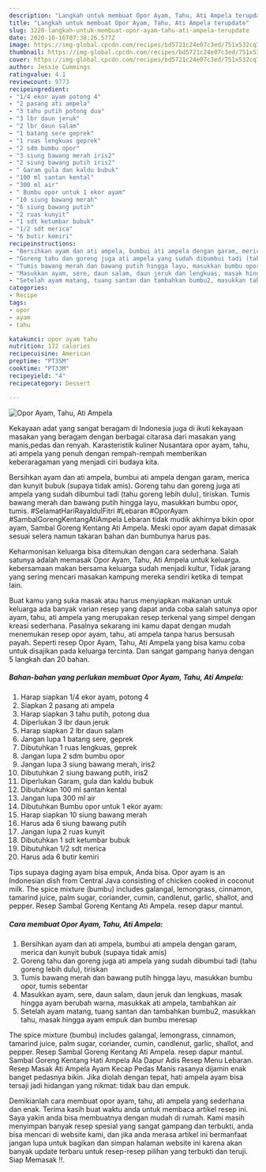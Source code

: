 ```yaml
---
description: "Langkah untuk membuat Opor Ayam, Tahu, Ati Ampela terupdate"
title: "Langkah untuk membuat Opor Ayam, Tahu, Ati Ampela terupdate"
slug: 3220-langkah-untuk-membuat-opor-ayam-tahu-ati-ampela-terupdate
date: 2020-10-16T07:38:26.577Z
image: https://img-global.cpcdn.com/recipes/bd5721c24e07c3ed/751x532cq70/opor-ayam-tahu-ati-ampela-foto-resep-utama.jpg
thumbnail: https://img-global.cpcdn.com/recipes/bd5721c24e07c3ed/751x532cq70/opor-ayam-tahu-ati-ampela-foto-resep-utama.jpg
cover: https://img-global.cpcdn.com/recipes/bd5721c24e07c3ed/751x532cq70/opor-ayam-tahu-ati-ampela-foto-resep-utama.jpg
author: Jessie Cummings
ratingvalue: 4.1
reviewcount: 9773
recipeingredient:
- "1/4 ekor ayam potong 4"
- "2 pasang ati ampela"
- "3 tahu putih potong dua"
- "3 lbr daun jeruk"
- "2 lbr daun salam"
- "1 batang sere geprek"
- "1 ruas lengkuas geprek"
- "2 sdm bumbu opor"
- "3 siung bawang merah iris2"
- "2 siung bawang putih iris2"
- " Garam gula dan kaldu bubuk"
- "100 ml santan kental"
- "300 ml air"
- " Bumbu opor untuk 1 ekor ayam"
- "10 siung bawang merah"
- "6 siung bawang putih"
- "2 ruas kunyit"
- "1 sdt ketumbar bubuk"
- "1/2 sdt merica"
- "6 butir kemiri"
recipeinstructions:
- "Bersihkan ayam dan ati ampela, bumbui ati ampela dengan garam, merica dan kunyit bubuk (supaya tidak amis)"
- "Goreng tahu dan goreng juga ati ampela yang sudah dibumbui tadi (tahu goreng lebih dulu), tiriskan"
- "Tumis bawang merah dan bawang putih hingga layu, masukkan bumbu opor, tumis sebentar"
- "Masukkan ayam, sere, daun salam, daun jeruk dan lengkuas, masak hingga ayam berubah warna, masukkak ati ampela, tambahkan air"
- "Setelah ayam matang, tuang santan dan tambahkan bumbu2, masukkan tahu, masak hingga ayam empuk dan bumbu meresap"
categories:
- Recipe
tags:
- opor
- ayam
- tahu

katakunci: opor ayam tahu 
nutrition: 172 calories
recipecuisine: American
preptime: "PT35M"
cooktime: "PT33M"
recipeyield: "4"
recipecategory: Dessert

---
```



![Opor Ayam, Tahu, Ati Ampela](https://img-global.cpcdn.com/recipes/bd5721c24e07c3ed/751x532cq70/opor-ayam-tahu-ati-ampela-foto-resep-utama.jpg)

Kekayaan adat yang sangat beragam di Indonesia juga di ikuti kekayaan masakan yang beragam dengan berbagai citarasa dari masakan yang manis,pedas dan renyah. Karasteristik kuliner Nusantara opor ayam, tahu, ati ampela yang penuh dengan rempah-rempah memberikan keberaragaman yang menjadi ciri budaya kita.


Bersihkan ayam dan ati ampela, bumbui ati ampela dengan garam, merica dan kunyit bubuk (supaya tidak amis). Goreng tahu dan goreng juga ati ampela yang sudah dibumbui tadi (tahu goreng lebih dulu), tiriskan. Tumis bawang merah dan bawang putih hingga layu, masukkan bumbu opor, tumis. #SelamatHariRayaIdulFitri #Lebaran #OporAyam #SambalGorengKentangAtiAmpela Lebaran tidak mudik akhirnya bikin opor ayam, Sambal Goreng Kentang Ati Ampela. Meski opor ayam dapat dimasak sesuai selera namun takaran bahan dan bumbunya harus pas.

Keharmonisan keluarga bisa ditemukan dengan cara sederhana. Salah satunya adalah memasak Opor Ayam, Tahu, Ati Ampela untuk keluarga. kebersamaan makan bersama keluarga sudah menjadi kultur, Tidak jarang yang sering mencari masakan kampung mereka sendiri ketika di tempat lain.

Buat kamu yang suka masak atau harus menyiapkan makanan untuk keluarga ada banyak varian resep yang dapat anda coba salah satunya opor ayam, tahu, ati ampela yang merupakan resep terkenal yang simpel dengan kreasi sederhana. Pasalnya sekarang ini kamu dapat dengan mudah menemukan resep opor ayam, tahu, ati ampela tanpa harus bersusah payah.
Seperti resep Opor Ayam, Tahu, Ati Ampela yang bisa kamu coba untuk disajikan pada keluarga tercinta. Dan sangat gampang hanya dengan 5 langkah dan 20 bahan.


<!--inarticleads1-->

##### Bahan-bahan yang perlukan membuat Opor Ayam, Tahu, Ati Ampela:

1. Harap siapkan 1/4 ekor ayam, potong 4
1. Siapkan 2 pasang ati ampela
1. Harap siapkan 3 tahu putih, potong dua
1. Diperlukan 3 lbr daun jeruk
1. Harap siapkan 2 lbr daun salam
1. Jangan lupa 1 batang sere, geprek
1. Dibutuhkan 1 ruas lengkuas, geprek
1. Jangan lupa 2 sdm bumbu opor
1. Jangan lupa 3 siung bawang merah, iris2
1. Dibutuhkan 2 siung bawang putih, iris2
1. Diperlukan  Garam, gula dan kaldu bubuk
1. Dibutuhkan 100 ml santan kental
1. Jangan lupa 300 ml air
1. Dibutuhkan  Bumbu opor untuk 1 ekor ayam:
1. Harap siapkan 10 siung bawang merah
1. Harus ada 6 siung bawang putih
1. Jangan lupa 2 ruas kunyit
1. Dibutuhkan 1 sdt ketumbar bubuk
1. Dibutuhkan 1/2 sdt merica
1. Harus ada 6 butir kemiri


Tips supaya daging ayam bisa empuk, Anda bisa. Opor ayam is an Indonesian dish from Central Java consisting of chicken cooked in coconut milk. The spice mixture (bumbu) includes galangal, lemongrass, cinnamon, tamarind juice, palm sugar, coriander, cumin, candlenut, garlic, shallot, and pepper. Resep Sambal Goreng Kentang Ati Ampela. resep dapur mantul. 

<!--inarticleads2-->

##### Cara membuat  Opor Ayam, Tahu, Ati Ampela:

1. Bersihkan ayam dan ati ampela, bumbui ati ampela dengan garam, merica dan kunyit bubuk (supaya tidak amis)
1. Goreng tahu dan goreng juga ati ampela yang sudah dibumbui tadi (tahu goreng lebih dulu), tiriskan
1. Tumis bawang merah dan bawang putih hingga layu, masukkan bumbu opor, tumis sebentar
1. Masukkan ayam, sere, daun salam, daun jeruk dan lengkuas, masak hingga ayam berubah warna, masukkak ati ampela, tambahkan air
1. Setelah ayam matang, tuang santan dan tambahkan bumbu2, masukkan tahu, masak hingga ayam empuk dan bumbu meresap


The spice mixture (bumbu) includes galangal, lemongrass, cinnamon, tamarind juice, palm sugar, coriander, cumin, candlenut, garlic, shallot, and pepper. Resep Sambal Goreng Kentang Ati Ampela. resep dapur mantul. Sambal Goreng Kentang Hati Ampela Ala Dapur Adis Resep Menu Lebaran. Resep Masak Ati Ampela Ayam Kecap Pedas Manis rasanya dijamin enak banget pedasnya bikin. Jika diolah dengan tepat, hati ampela ayam bisa tersaji jadi hidangan yang nikmat: tidak bau dan empuk. 

Demikianlah cara membuat opor ayam, tahu, ati ampela yang sederhana dan enak. Terima kasih buat waktu anda untuk membaca artikel resep ini. Saya yakin anda bisa membuatnya dengan mudah di rumah. Kami masih menyimpan banyak resep spesial yang sangat gampang dan terbukti, anda bisa mencari di website kami, dan jika anda merasa artikel ini bermanfaat jangan lupa untuk bagikan dan simpan halaman website ini karena akan banyak update terbaru untuk resep-resep pilihan yang terbukti dan teruji. Siap Memasak !!. 
